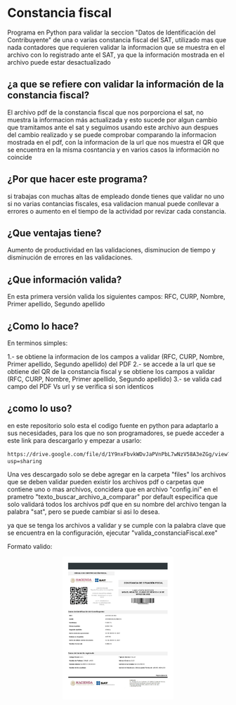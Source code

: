 # Constancia fiscal
Programa en Python para validar la seccion "Datos de Identificación del Contribuyente" de una o varias constancia fiscal del SAT,  utilizado mas que nada contadores que requieren validar la informacion que se muestra en el archivo con lo registrado ante el SAT, ya que la información mostrada en el archivo puede estar desactualizado


## ¿a que se refiere con validar la información de la constancia fiscal?
  
  El archivo pdf de la constancia fiscal que nos porporciona el sat, no muestra la informacion más actualizada y esto sucede por algun cambio 
  que tramitamos ante el sat y seguimos usando este archivo aun despues del cambio realizado y se puede comprobar comparando la informacion mostrada 
  en el pdf, con la informacion de la url que nos muestra el QR que se encuentra en la misma cosntancia y en varios casos la información no coincide
  
  
## ¿Por que hacer este programa?

  si trabajas con muchas altas de empleado donde tienes que validar no uno si no varias contancias fiscales, esa validacion manual puede conllevar a 
  errores o aumento en el tiempo de la actividad por revizar cada constancia.

## ¿Que ventajas tiene?

  Aumento de productividad en las validaciones, disminucion de tiempo y disminución de errores en las validaciones.


## ¿Que información valida?

  En esta primera versión valida los siguientes campos: RFC, CURP, Nombre, Primer apellido, Segundo apellido
 
## ¿Como lo hace?  

  En terminos simples:

  1.- se obtiene la informacion de los campos a validar (RFC, CURP, Nombre, Primer apellido, Segundo apellido) del PDF
  2.- se accede a la url que se obtiene del QR de la constancia fiscal y se obtiene los campos a validar (RFC, CURP, Nombre, Primer apellido, Segundo apellido)
  3.- se valida cad campo del PDF Vs url y se verifica si son identicos


## ¿como lo uso?

  en este repositorio solo esta el codigo fuente en python para adaptarlo a sus necesidades, para los que no son programadores, se puede acceder a este link para 
  descargarlo y empezar a usarlo:
  
    https://drive.google.com/file/d/1Y9nxFbvkWDvJaPVnPbL7wNzV58A3eZGg/view?usp=sharing

  Una ves descargado solo se debe agregar en la carpeta "files" los archivos que se deben validar pueden existir los archivos pdf o carpetas que contiene 
  uno o mas archivos, concidera que en archivo "config.ini" en el prametro "texto_buscar_archivo_a_comparar" por default especifica que solo validará todos
  los archivos pdf que en su nombre del archivo tengan la palabra "sat", pero se puede cambiar si asi lo desea.
  
  ya que se tenga los archivos a validar y se cumple con la palabra clave que se encuentra en la configuración, ejecutar "valida_constanciaFiscal.exe" 



Formato valido:
<p align="center">
  <img src="https://github.com/azcue/ConstanciaFiscal/blob/main/constanciaFiscal.png" width="50%" heigth="50%">
</p>


